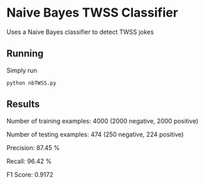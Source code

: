 # Naive Bayes TWSS Classifier

Uses a Naive Bayes classifier to detect TWSS jokes

## Running

Simply run

```
python nbTWSS.py
```

## Results

Number of training examples: 4000 (2000 negative, 2000 positive)

Number of testing examples: 474 (250 negative, 224 positive)

Precision: 87.45 %

Recall: 96.42 %

F1 Score: 0.9172
